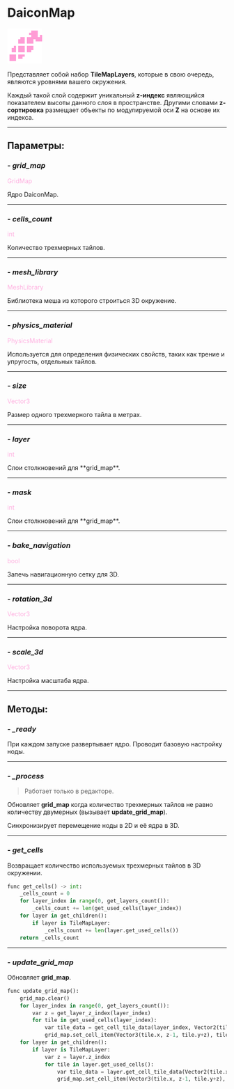 # DaiconMap

![daicon-map.png](../assets/images/daicon-map.png)

Представляет собой набор **TileMapLayers**, которые в свою очередь, являются уровнями вашего окружения.

Каждый такой слой содержит уникальный **z-индекс** являющийся показателем высоты данного слоя в пространстве. Другими словами **z-сортировка** размещает объекты по модулируемой оси **Z** на основе их индекса.

---
## **Параметры**:

### - *grid_map*
<p style="color:#ffb0e0;">GridMap</p>
Ядро DaiconMap.

---
### - *cells_count*
<p style="color:#ffb0e0;">int</p>
Количество трехмерных тайлов.

---
### - *mesh_library*
<p style="color:#ffb0e0;">MeshLibrary</p>
Библиотека меша из которого строиться 3D окружение.

---
### - *physics_material*
<p style="color:#ffb0e0;">PhysicsMaterial</p>
Используется для определения физических свойств, таких как трение и упругость, отдельных тайлов.

---
### - *size*
<p style="color:#ffb0e0;">Vector3</p>
Размер одного трехмерного тайла в метрах.

---
### - *layer*
<p style="color:#ffb0e0;">int</p>
Слои столкновений для **grid_map**.

---
### - *mask*
<p style="color:#ffb0e0;">int</p>
Слои столкновений для **grid_map**.

---
### - *bake_navigation*
<p style="color:#ffb0e0;">bool</p>
Запечь навигационную сетку для 3D.

---
### - *rotation_3d*
<p style="color:#ffb0e0;">Vector3</p>
Настройка поворота ядра.

---
### - *scale_3d*
<p style="color:#ffb0e0;">Vector3</p>
Настройка масштаба ядра.

---
## **Методы**:
### - *_ready*

При каждом запуске развертывает ядро. Проводит базовую настройку ноды.

---
### - *_process*

> Работает только в редакторе.

Обновляет **grid_map** когда количество трехмерных тайлов не равно количеству двумерных (вызывает **update_grid_map**).

Синхронизирует перемещение ноды в 2D и её ядра в 3D. 

---
### - *get_cells*

Возвращает количество используемых трехмерных тайлов в 3D окружении.

```python
func get_cells() -> int:
	_cells_count = 0
	for layer_index in range(0, get_layers_count()):
		_cells_count += len(get_used_cells(layer_index))
	for layer in get_children():
		if layer is TileMapLayer:
			_cells_count += len(layer.get_used_cells())
	return _cells_count
```

---
### - *update_grid_map*

Обновляет **grid_map**.

```python
func update_grid_map():
	grid_map.clear()
	for layer_index in range(0, get_layers_count()):
		var z = get_layer_z_index(layer_index)
		for tile in get_used_cells(layer_index):
			var tile_data = get_cell_tile_data(layer_index, Vector2(tile.x, tile.y))
			grid_map.set_cell_item(Vector3(tile.x, z-1, tile.y+z), tile_data.get_custom_data("Item"))
	for layer in get_children():
		if layer is TileMapLayer:
			var z = layer.z_index
			for tile in layer.get_used_cells():
				var tile_data = layer.get_cell_tile_data(Vector2(tile.x, tile.y))
				grid_map.set_cell_item(Vector3(tile.x, z-1, tile.y+z), tile_data.get_custom_data("Item"))
```